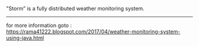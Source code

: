 "Storm” is a fully distributed weather monitoring system. 
_________________________________________________________

for more information goto : https://rama41222.blogspot.com/2017/04/weather-monitoring-system-using-java.html
